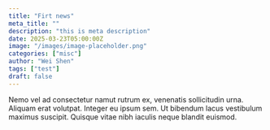 ```yaml
---
title: "Firt news"
meta_title: ""
description: "this is meta description"
date: 2025-03-23T05:00:00Z
image: "/images/image-placeholder.png"
categories: ["misc"]
author: "Wei Shen"
tags: ["test"]
draft: false
---
```


Nemo vel ad consectetur namut rutrum ex, venenatis sollicitudin urna. Aliquam erat volutpat. Integer eu ipsum sem. Ut bibendum lacus vestibulum maximus suscipit. Quisque vitae nibh iaculis neque blandit euismod.
